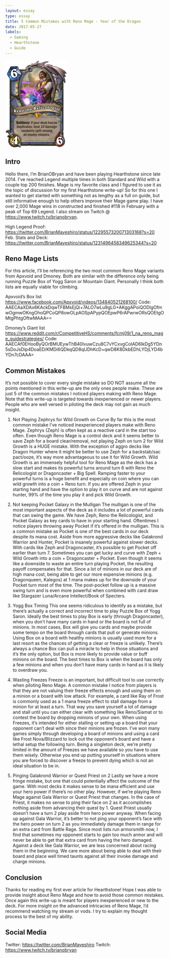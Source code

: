 ```yaml
---
layout: essay
type: essay
title: 5 Common Mistakes with Reno Mage - Year of the Dragon
date: 2017-05-27
labels:
  - Gaming
  - Hearthstone
  - Guide
---
```

<img class="ui medium centered image" src="../images/200px-Reno_the_Relicologist.png">

## Intro
Hello there, I’m BrianOBryan and have been playing Hearthstone since late 2014. I’ve reached Legend multiple times in both Standard and Wild with a couple top 200 finishes. Mage is my favorite class and I figured to use it as the topic of discussion for my first Hearthstone write-up! So for this one I wanted to get started with something not as lengthy as a full on guide, but still informative enough to help others improve their Mage game play. I have over 2,000 Mage wins in constructed and finished #118 in February with a peak of Top 69 Legend. I also stream on Twitch @ https://www.twitch.tv/brianobryan.

High Legend Proof:
https://twitter.com/BrianMayeshiro/status/1229557320071303168?s=20
Feb. Stats and Deck:
https://twitter.com/BrianMayeshiro/status/1231496458349625344?s=20

## Reno Mage Lists
For this article, I’ll be referencing the two most common Reno Mage variants from Apxvoid and Dmoney. Both are similar with the difference only being running Puzzle Box of Yogg Saron or Mountain Giant. Personally I think both lists are equally viable for climbing.

Apxvoid’s Box list
https://www.facebook.com/Apxvoid/videos/134840521268100/
Code: AAECAaXDAx6KAckDqwTFBMsEjQi+7ALO7wLu9gLG+AKggAPoiQODlgOfmwOgmwOKngOhoQPCoQP8owOLpAOSpAPypQOEpwP6rAPwrwORsQOEtgOMtgPhtgOftwMAAA==

Dmoney’s Giant list
https://www.reddit.com/r/CompetitiveHS/comments/fcmj09/1_na_reno_mage_guidestrategies/
Code: AAECAf0EHooByQOrBMUEywThB40IvuwCzu8C7vYCxvgCoIAD6IkDg5YDn5sDoJsDip4DoaED/KMDi6QDkqQD8qUDhKcD+qwD8K8DkbEDhLYDjLYD4bYDn7cDAAA=

## Common Mistakes
It’s not possible to cover every single mistake so DO NOT assume all the points mentioned in this write-up are the only ones people make. These are just 5 of the common mistakes I noticed players making with Reno Mage. Note that this write-up is targeted towards inexperienced or newer players. People who are well versed in piloting the deck may not gain as much insight.

1. Not Playing Zephrys for Wild Growth on Curve
By far this is the most common mistake I’ve noticed inexperienced players make with Reno Mage. Zephrys (Zeph) is often kept as a reactive card in the start too often. Even though Reno Mage is a control deck and it seems better to save Zeph for a board clear/removal, not playing Zeph on turn 2 for Wild Growth is a HUGE mistake. With the exception of aggro decks like Dragon Hunter where it might be better to use Zeph for a backstab/sac pact/ooze, it’s way more advantageous to use it for Wild Growth.
Wild Growth is an immensely helpful tool for Reno Mage as the deck has a slow start and makes its powerful turns around turn 6 with Reno the Relicologist or Dragoncaster + Big Spell. Ramping faster to your powerful turns is a huge benefit and especially on coin where you can wild growth into a coin + Reno turn. If you are offered Zeph in your starting hand and have the option to play it on curve and are not against hunter, 99% of the time you play it and pick Wild Growth.

2. Not keeping Pocket Galaxy in the Mulligan
The mulligan is one of the most important aspects of the deck as it includes a lot of powerful cards that can swing the game. We have Zeph, Reno the Relicologist, and Pocket Galaxy as key cards to have in your starting hand. Oftentimes I notice players throwing away Pocket if it’s offered in the mulligan. This is a common mistake as Pocket is one of the best cards in our deck despite its mana cost.
Aside from more aggressive decks like Galakrond Warrior and Hunter, Pocket is insanely powerful against slower decks. With cards like Zeph and Dragoncaster, it’s possible to get Pocket off earlier than turn 7. Sometimes you can get lucky and curve with Zeph + Wild Growth into a coin + Dragoncaster + Pocket. Even though it seems like a downside to waste an entire turn playing Pocket, the resulting payoff compensates for that. Since a lot of minions in our deck are of high mana cost, being able to get our more expensive minions (e.g. Dragonqueen, Kalegos) at 1 mana makes up for the downside of your Pocket turn most of the time. The post-pocket follow up is a massive swing turn and is even more powerful when combined with card draw like Stargazer Luna/Arcane Intellect/Book of Specters.

3. Yogg Box Timing
This one seems ridiculous to identify as a mistake, but there’s actually a correct and incorrect time to play Puzzle Box of Yogg Saron. Ideally the best times to play Box is early (through Dragoncaster), when you don’t have many cards in hand or the board is not full of minions. In most cases, Box will give you cards and maybe provide some tempo on the board through cards that pull or generate minions.
Using Box on a board with healthy minions is usually used more for a last resort as the chances of getting a clear or freeze is unlikely. There’s always a chance Box can pull a miracle to help in those situations and it’s the only option, but Box is more likely to provide value or buff minions on the board. The best times to Box is when the board has only a few minions and when you don’t have many cards in hand as it is likely to overdraw you.

4. Wasting Freezes
Freeze is an important, but difficult tool to use correctly when piloting Reno Mage. A common mistake I notice from players is that they are not valuing their freeze effects enough and using them on a minion or a board with low attack. For example, a card like Ray of Frost is commonly used as a 1 mana freeze effect to stall damage from a minion for at least a turn. That way you save yourself a lot of damage and stall until you can either clear with something like Reno/Siamat or to contest the board by dropping minions of your own.
When using Freezes, it’s intended for either stalling or setting up a board that your opponent can’t deal with since their minions are frozen. I’ve won many games simply through developing a board of minions and using a card like Frost Nova/Blizzard to lock out the opponent’s board and have a lethal setup the following turn. Being a singleton deck, we’re pretty limited in the amount of Freezes we have available so you have to use them wisely. Otherwise you end up putting yourself in situations where you are forced to discover a freeze to prevent dying which is not an ideal situation to be in.

5. Pinging Galakrond Warrior or Quest Priest on 2
Lastly we have a more fringe mistake, but one that could potentially affect the outcome of the game. With most decks it makes sense to be mana efficient and use your hero power if there’s no other play. However, if we’re playing Reno Mage against Gala Warrior or Quest Priest that changes. In the case of Priest, it makes no sense to ping their face on 2 as it accomplishes nothing aside from advancing their quest by 1. Quest Priest usually doesn’t have a turn 2 play aside from hero power anyway.
When facing up against Gala Warrior, it’s better to not ping your opponent’s face with the hero power on turn 2 as you immediately damage them in range for an extra card from Battle Rage. Since most lists run armorsmith now, I find that sometimes my opponent starts to gain too much armor and will never be able to get that extra card from having the hero damaged. Against a deck like Gala Warrior, we are less concerned about racing them in the beginning. We care more about being able to deal with their board and place well timed taunts against all their invoke damage and charge minions.

## Conclusion
Thanks for reading my first ever article for Hearthstone! Hope I was able to provide insight about Reno Mage and how to avoid those common mistakes. Once again this write-up is meant for players inexperienced or new to the deck. For more insight on the advanced intricacies of Reno Mage, I’d recommend watching my stream or vods. I try to explain my thought process to the best of my ability.

## Social Media
Twitter: https://twitter.com/BrianMayeshiro
Twitch: https://www.twitch.tv/brianobryan
